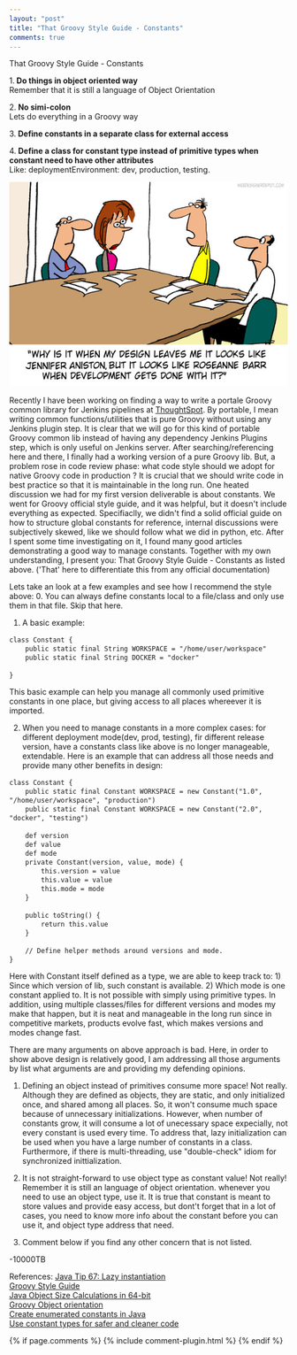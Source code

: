 ```yaml
---
layout: "post"
title: "That Groovy Style Guide - Constants"
comments: true
---
```


That Groovy Style Guide - Constants
  
  
1.<Strong> Do things in object oriented way</Strong>  
Remember that it is still a language of Object Orientation  

2.<Strong> No simi-colon</Strong>  
Lets do everything in a Groovy way  

3.<Strong> Define constants in a separate class for external access</Strong>  

4.<Strong> Define a class for constant type instead of primitive types when constant need to have other attributes </Strong>  
Like: deploymentEnvironment: dev, production, testing.  
  
  
  
![esign joke: design gan with dev](/images/design-joke-banner.jpg) 
  
Recently I have been working on finding a way to write a portale Groovy common 
library for Jenkins pipelines at <a href="http://www.thoughtspot.com">ThoughtSpot</a>. 
By portable, I mean writing common functions/utilities that is pure Groovy without using 
any Jenkins plugin step. It is clear that we will go for this kind of portable Groovy common 
lib instead of having any dependency Jenkins Plugins step, which is only useful on Jenkins server. 
After searching/referencing here and there, I finally had a working version of a pure Groovy lib. 
But, a problem rose in code review phase: what code style should we adopt for native Groovy code 
in production ? It is crucial that we should write code in best practice so that it is maintainable 
in the long run. One heated discussion we had for my first version deliverable is about constants. 
We went for Groovy official style guide, and it was helpful, but it doesn't include everything as 
expected. Specifiaclly,  we didn't find a solid official guide on how to structure global constants 
for reference, internal discussions were subjectively skewed, like we should follow what we did in 
python, etc. After I spent some time investigating on it, I found many good articles demonstrating a 
good way to manage constants. Together with my own understanding, I present you: That Groovy Style Guide - Constants as listed above. 
('That' here to differentiate this from any official documentation)  
  
Lets take an look at a few examples and see how I recommend the style above:
0. You can always define constants local to a file/class and only use them in that file. Skip that here.

1. A basic example:

```
class Constant {
    public static final String WORKSPACE = "/home/user/workspace"
    public static final String DOCKER = "docker"

}
```
This basic example can help you manage all commonly used primitive constants in one place, but giving access to all places whereever it is imported.

2. When you need to manage constants in a more complex cases: for different deployment mode(dev, prod, testing), fir different release version, have a constants class like above is no longer manageable, extendable. Here is an example that can address all those needs and provide many other benefits in design:

```
class Constant {
    public static final Constant WORKSPACE = new Constant("1.0", "/home/user/workspace", "production")
    public static final Constant WORKSPACE = new Constant("2.0", "docker", "testing")

    def version
    def value
    def mode
    private Constant(version, value, mode) {
        this.version = value
        this.value = value
        this.mode = mode
    }

    public toString() {
        return this.value
    }

    // Define helper methods around versions and mode.
}
```
Here with Constant itself defined as a type, we are able to keep track to: 1) Since which version of lib, such constant is available. 2) Which mode is one constant applied to. It is not possible with simply using primitive types. In addition, using multiple classes/files for different versions and modes my make that happen, but it is neat and manageable in the long run since in competitive markets, products evolve fast, which makes versions and modes change fast.

There are many arguments on above approach is bad. Here, in order to show above design is relatively good, I am addressing all those arguments by list what arguments are and providing my defending opinions.

1. Defining an object instead of primitives consume more space!
Not really. Although they are defined as objects, they are static, and only initialized once, and shared among all places. So, it won't consume much space because of unnecessary initializations. However, when number of constants grow, it will consume a lot of unecessary space expecially, not every constant is used every time. To address that, lazy initialization can be used when you have a large number of constants in a class. Furthermore, if there is multi-threading, use "double-check" idiom for synchronized inittialization.

2. It is not straight-forward to use object type as constant value!
Not really! Remember it is still an language of object orientation. whenever you need to use an object type, use it. It is true that constant is meant to store values and provide easy access, but dont't forget that in a lot of cases, you need to know more info about the constant before you can use it, and object type address that need.

3. Comment below if you find any other concern that is not listed.

-10000TB


References:
[Java Tip 67: Lazy instantiation](https://www.javaworld.com/article/2077568/learn-java/java-tip-67--lazy-instantiation.html)  
[Groovy Style Guide](http://groovy-lang.org/style-guide.html)  
[Java Object Size Calculations in 64-bit](http://btoddb-java-sizing.blogspot.com/)  
[Groovy Object orientation](http://groovy-lang.org/objectorientation.html)  
[Create enumerated constants in Java](https://www.javaworld.com/article/2076970/core-java/create-enumerated-constants-in-java.html)  
[Use constant types for safer and cleaner code](https://www.javaworld.com/article/2076481/learn-java/use-constant-types-for-safer-and-cleaner-code.html)  


{% if page.comments %} 
{% include comment-plugin.html %}
{% endif %}

